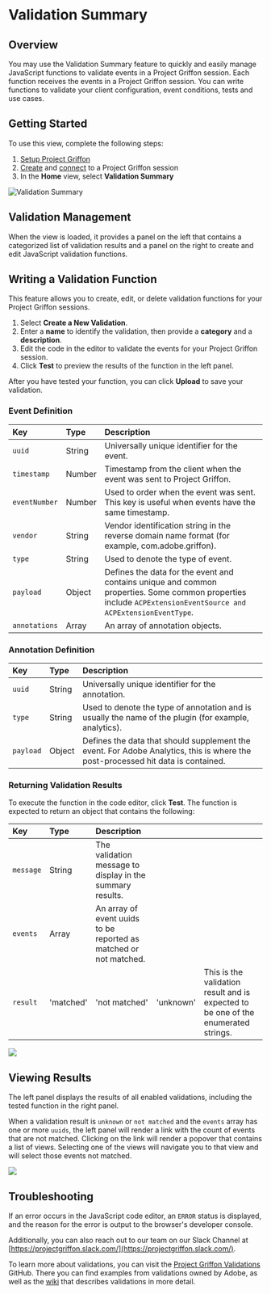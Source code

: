 # Validation Summary

## Overview

You may use the Validation Summary feature to quickly and easily manage JavaScript functions to validate events in a Project Griffon session. Each function receives the events in a Project Griffon session. You can write functions to validate your client configuration, event conditions, tests and use cases.

## Getting Started

To use this view, complete the following steps:

1. [Setup Project Griffon](../set-up-project-griffon.md)
2. [Create](./#creating-sessions) and [connect](./#connecting-to-a-session) to a Project Griffon session
3. In the **Home** view, select **Validation Summary**

![Validation Summary](../../../.gitbook/assets/screen-shot-2021-02-08-at-2.49.28-pm.png)

## Validation Management

When the view is loaded, it provides a panel on the left that contains a categorized list of validation results and a panel on the right to create and edit JavaScript validation functions.

## Writing a Validation Function

This feature allows you to create, edit, or delete validation functions for your Project Griffon sessions.

1. Select **Create a New Validation**.
2. Enter a **name** to identify the validation, then provide a **category** and a **description**.
3. Edit the code in the editor to validate the events for your Project Griffon session.
4. Click **Test** to preview the results of the function in the left panel.

After you have tested your function, you can click **Upload** to save your validation.

### Event Definition

| Key | Type | Description |
| :--- | :--- | :--- |
| `uuid` | String | Universally unique identifier for the event. |
| `timestamp` | Number | Timestamp from the client when the event was sent to Project Griffon. |
| `eventNumber` | Number | Used to order when the event was sent. This key is useful when events have the same timestamp. |
| `vendor` | String | Vendor identification string in the reverse domain name format \(for example, com.adobe.griffon\). |
| `type` | String | Used to denote the type of event. |
| `payload` | Object | Defines the data for the event and contains unique and common properties. Some common properties include `ACPExtensionEventSource and ACPExtensionEventType`. |
| `annotations` | Array | An array of annotation objects. |

### Annotation Definition

| Key | Type | Description |
| :--- | :--- | :--- |
| `uuid` | String | Universally unique identifier for the annotation. |
| `type` | String | Used to denote the type of annotation and is usually the name of the plugin \(for example, analytics\). |
| `payload` | Object | Defines the data that should supplement the event. For Adobe Analytics, this is where the post-processed hit data is contained. |

### Returning Validation Results

To execute the function in the code editor, click **Test**. The function is expected to return an object that contains the following:

| Key | Type | Description |  |  |
| :--- | :--- | :--- | :--- | :--- |
| `message` | String | The validation message to display in the summary results. |  |  |
| `events` | Array | An array of event uuids to be reported as matched or not matched. |  |  |
| `result` | 'matched' | 'not matched' | 'unknown' | This is the validation result and is expected to be one of the enumerated strings. |

![](../../../.gitbook/assets/griffon-custom-validation-invalid.png)

## Viewing Results

The left panel displays the results of all enabled validations, including the tested function in the right panel.

When a validation result is `unknown` or `not matched` and the `events` array has one or more `uuids`, the left panel will render a link with the count of events that are not matched. Clicking on the link will render a popover that contains a list of views. Selecting one of the views will navigate you to that view and will select those events not matched.

![](../../../.gitbook/assets/screen-shot-2021-02-11-at-10.15.06-am.png)

## Troubleshooting

If an error occurs in the JavaScript code editor, an `ERROR` status is displayed, and the reason for the error is output to the browser's developer console.

Additionally, you can also reach out to our team on our Slack Channel at [https://projectgriffon.slack.com/](https://projectgriffon.slack.com/).

To learn more about validations, you can visit the [Project Griffon Validations](https://github.com/adobe/griffon-validation-plugins) GitHub. There you can find examples from validations owned by Adobe, as well as the [wiki](https://github.com/adobe/griffon-validation-plugins/wiki) that describes validations in more detail.

